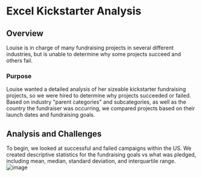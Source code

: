 # Excel Kickstarter Analysis

## Overview
Louise is in charge of many fundraising projects in several different industries, but is unable to determine why some projects succeed and others fail.  

### Purpose
Louise wanted a detailed analysis of her sizeable kickstarter fundraising projects, so we were hired to determine why projects succeeded or failed. Based on industry "parent categories" and subcategories, as well as the country the fundraiser was occurring, we compared projects based on their launch dates and fundraising goals.

## Analysis and Challenges
To begin, we looked at successful and failed campaigns within the US. We created descriptive statistics for the fundraising goals vs what was pledged, including mean, median, standard deviation, and interquartile range.   
![image](https://user-images.githubusercontent.com/92554586/140435177-ddc161c6-d9bd-40cb-abf0-15603eae3b1a.png)


